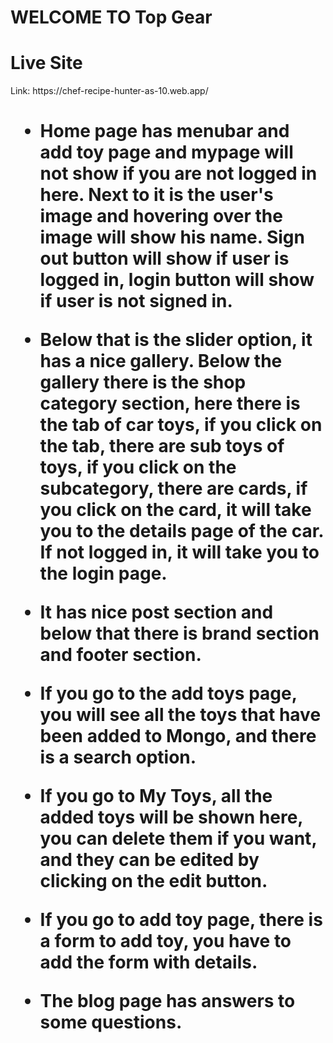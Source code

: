 <h1>WELCOME TO Top Gear</h1>
<h1>Live Site</h1>
<p>Link: https://chef-recipe-hunter-as-10.web.app/</p>
<h1>

* Home page has menubar and add toy page and mypage will not show if you are not logged in here. Next to it is the user's image and hovering over the image will show his name. Sign out button will show if user is logged in, login button will show if user is not signed in.

* Below that is the slider option, it has a nice gallery.
Below the gallery there is the shop category section, here there is the tab of car toys, if you click on the tab, there are sub toys of toys, if you click on the subcategory, there are cards, if you click on the card, it will take you to the details page of the car.
If not logged in, it will take you to the login page.

* It has nice post section and below that there is brand section and footer section.

* If you go to the add toys page, you will see all the toys that have been added to Mongo, and there is a search option.

* If you go to My Toys, all the added toys will be shown here, you can delete them if you want, and they can be edited by clicking on the edit button.

* If you go to add toy page, there is a form to add toy, you have to add the form with details.

* The blog page has answers to some questions.
</h1>